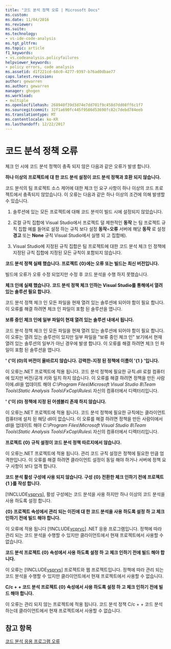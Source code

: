 ```yaml
---
title: "코드 분석 정책 오류 | Microsoft Docs"
ms.custom: 
ms.date: 11/04/2016
ms.reviewer: 
ms.suite: 
ms.technology:
- vs-ide-code-analysis
ms.tgt_pltfrm: 
ms.topic: article
f1_keywords:
- vs.codeanalysis.policyfailures
helpviewer_keywords:
- policy errors, code analysis
ms.assetid: d1f221cd-68c0-4277-9397-b76ad0dbae77
caps.latest.revision: 
author: gewarren
ms.author: gewarren
manager: ghogen
ms.workload:
- multiple
ms.openlocfilehash: 268940f39d3d74e7dd701f9c458d7dd08ff6c1f7
ms.sourcegitcommit: 32f1a690fc445f9586d53698fc82c7debd784eeb
ms.translationtype: MT
ms.contentlocale: ko-KR
ms.lasthandoff: 12/22/2017
---
```

# <a name="code-analysis-policy-errors"></a>코드 분석 정책 오류
체크 인 시에 코드 분석 정책이 충족 되지 않은 다음과 같은 오류가 발생 합니다.  
  
 **하나 이상의 프로젝트에 대 한 코드 분석 설정이 코드 분석 정책과 호환 되지 않습니다.**  
  
 코드 분석의 팀 프로젝트 소스 제어에 대한 체크 인 요구 사항이 하나 이상의 코드 프로젝트에서 충족되지 않았습니다. 이 오류는 다음과 같은 하나 이상의 조건에 의해 발생할 수 있습니다.  
  
1.  솔루션에 있는 모든 프로젝트에 대해 코드 분석이 빌드 시에 설정되지 않았습니다.  
  
2.  로컬 규칙 집합에 Visual Studio에서 프로젝트 덜 제한적인 **동작** 는 팀 프로젝트 규칙 집합 예를 들어로 설정 하는 규칙 보다 설정 **동작**=**오류**  서버에 해당 **동작** 로 설정 **경고** 또는 **None** 규칙 Visual Studio에서 실행 되 고 집합에).  
  
3.  Visual Studio에 지정된 규칙 집합은 팀 프로젝트에 대한 코드 분석 체크 인 정책에 지정된 규칙 집합에 지정된 모든 규칙이 포함되지 않습니다.  
  
 **코드 분석 정책 실패 했습니다. 프로젝트 {0}에는 오류 또는 빌드는 최신 버전입니다.**  
  
 빌드에 오류가 오류 수정 되었지만 수정 후 코드 분석을 수행 하지 못했습니다.  
  
 **체크 인에 실패 했습니다. 코드 분석 정책 체크 인하는 Visual Studio를 통해에서 열려 있는 솔루션 필요 합니다.**  
  
 코드 분석 정책 체크 인 모든 파일을 현재 열려 있는 솔루션에 되어야 함이 필요 합니다. 이 오류를 해결 하려면 체크 인 파일이 포함 된 솔루션을 엽니다.  
  
 **보류 중인 체크 인에 일부 파일이 현재 열려 있는 솔루션 내에서 됩니다.**  
  
 코드 분석 정책 체크 인 모든 파일을 현재 열려 있는 솔루션에 되어야 함이 필요 합니다. 이 오류는 열려 있는 솔루션이 있지만 일부 파일을 "보류 중인 체크 인" 보기에서 현재 열려 있는 솔루션의 일부가 아닌 경우에 발생 합니다. 이 오류를 해결 하려면 체크 인 파일이 포함 된 솔루션을 엽니다.  
  
 **' {'이 (0)의 버전이 올바르지 않습니다. 강력한-지정 된 정책에 이름이 '{1 \} '입니다.**  
  
 이 오류는.NET 프로젝트에 적용 됩니다. 코드 분석 정책에 필요한 규칙.dll 로컬 컴퓨터에 있지만 버전/공개 키와 일치 하지 않습니다. 이 오류를 해결 하려면 정책을 만든 사람이에.dll을 업데이트 해야 *C:\Program Files\Microsoft Visual Studio 8\Team Tools\Static Analysis Tools\FxCop\Rules\\*  자신의 컴퓨터에서 디렉터리입니다.  
  
 **' {'이 (0) 정책에 지정 된 어셈블리 존재 하지 않습니다.**  
  
 이 오류는.NET 프로젝트에 적용 됩니다. 코드 분석 정책에 필요한 규칙에는 클라이언트 컴퓨터에 설치 된 해당 dll이 없습니다. 이 오류를 해결 하려면 정책을 만든 사람이에서 dll을 업데이트 해야 *C:\Program Files\Microsoft Visual Studio 8\Team Tools\Static Analysis Tools\FxCop\Rules\\*  자신의 컴퓨터에서 디렉터리입니다.  
  
 **프로젝트 {0} 규칙 설정이 코드 분석 정책 따르지에서 않습니다.**  
  
 이 오류는.NET 프로젝트에 적용 됩니다. 관리 코드 규칙 설정은 정책에 필요한 만큼 엄격한입니다. 이 오류를 해결 하려면 클라이언트 설정이 동일 해야 하거나 서버에 정책 요구 사항이 보다 엄격 합니다.  
  
 **코드 분석 활성 구성에 사용 되지 않습니다. 구성 {0} 전환한 체크 인하기 전에 프로젝트 {1 \}를 작성 합니다.**  
  
 [!INCLUDE[vsprvs](../code-quality/includes/vsprvs_md.md)], 활성 구성에는 코드 분석을 사용 하지만 하나 이상의 코드 분석을 사용 하도록 설정 합니다.  
  
 **{0} 프로젝트 속성에서 관리 되는 이진에 대 한 코드 분석을 사용 하도록 설정 하 고 체크 인하기 전에 빌드 해야 합니다.**  
  
 이 오류에 적용 됩니다 [!INCLUDE[vcprvc](../code-quality/includes/vcprvc_md.md)] .NET 응용 프로그램입니다. 정책에 따라 관리 되는 코드 분석을 수행할 수 있지만 클라이언트에서 현재 프로젝트에서 사용할 수 없습니다.  
  
 **코드 분석 프로젝트 {0} 속성에서 사용 하도록 설정 하 고 체크 인하기 전에 빌드 해야 합니다.**  
  
 이 오류는 [!INCLUDE[vsprvs](../code-quality/includes/vsprvs_md.md)] 프로젝트와 웹 프로젝트입니다. 정책에 따라 관리 되는 코드 분석을 수행할 수 있지만 클라이언트에서 현재 프로젝트에서 사용할 수 없습니다.  
  
 **C/c + + 코드 분석 프로젝트 {0} 속성에서 사용 하도록 설정 하 고 체크 인하기 전에 빌드 해야 합니다.**  
  
 이 오류는 관리 되지 않는 프로젝트에 적용 됩니다. 코드 분석 정책 C/c + + 코드 분석 하는데 클라이언트에서 현재 프로젝트에서 사용할 수 없습니다.  
  
## <a name="see-also"></a>참고 항목  
 [코드 분석 응용 프로그램 오류](../code-quality/code-analysis-application-errors.md)